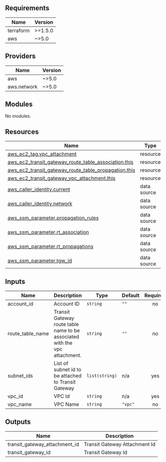 <!-- BEGIN_TF_DOCS -->
## Requirements

| Name | Version |
|------|---------|
| terraform | >=1.5.0 |
| aws | ~>5.0 |

## Providers

| Name | Version |
|------|---------|
| aws | ~>5.0 |
| aws.network | ~>5.0 |

## Modules

No modules.

## Resources

| Name | Type |
|------|------|
| [aws_ec2_tag.vpc_attachment](https://registry.terraform.io/providers/hashicorp/aws/latest/docs/resources/ec2_tag) | resource |
| [aws_ec2_transit_gateway_route_table_association.this](https://registry.terraform.io/providers/hashicorp/aws/latest/docs/resources/ec2_transit_gateway_route_table_association) | resource |
| [aws_ec2_transit_gateway_route_table_propagation.this](https://registry.terraform.io/providers/hashicorp/aws/latest/docs/resources/ec2_transit_gateway_route_table_propagation) | resource |
| [aws_ec2_transit_gateway_vpc_attachment.this](https://registry.terraform.io/providers/hashicorp/aws/latest/docs/resources/ec2_transit_gateway_vpc_attachment) | resource |
| [aws_caller_identity.current](https://registry.terraform.io/providers/hashicorp/aws/latest/docs/data-sources/caller_identity) | data source |
| [aws_caller_identity.network](https://registry.terraform.io/providers/hashicorp/aws/latest/docs/data-sources/caller_identity) | data source |
| [aws_ssm_parameter.propagation_rules](https://registry.terraform.io/providers/hashicorp/aws/latest/docs/data-sources/ssm_parameter) | data source |
| [aws_ssm_parameter.rt_association](https://registry.terraform.io/providers/hashicorp/aws/latest/docs/data-sources/ssm_parameter) | data source |
| [aws_ssm_parameter.rt_propagations](https://registry.terraform.io/providers/hashicorp/aws/latest/docs/data-sources/ssm_parameter) | data source |
| [aws_ssm_parameter.tgw_id](https://registry.terraform.io/providers/hashicorp/aws/latest/docs/data-sources/ssm_parameter) | data source |

## Inputs

| Name | Description | Type | Default | Required |
|------|-------------|------|---------|:--------:|
| account\_id | Account ID | `string` | `""` | no |
| route\_table\_name | Transit Gateway route table name to be associated with the vpc attachment. | `string` | `""` | no |
| subnet\_ids | List of subnet id to be attached to Transit Gateway | `list(string)` | n/a | yes |
| vpc\_id | VPC Id | `string` | n/a | yes |
| vpc\_name | VPC Name | `string` | `"vpc"` | no |

## Outputs

| Name | Description |
|------|-------------|
| transit\_gateway\_attachment\_id | Transit Gateway Attachment Id |
| transit\_gateway\_id | Transit Gateway Id |
<!-- END_TF_DOCS -->